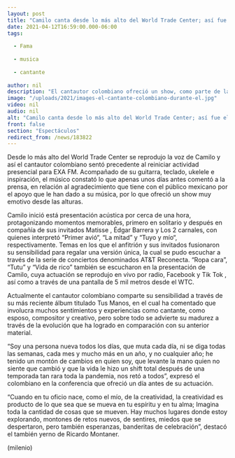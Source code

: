 ```yaml
---
layout: post
title: "Camilo canta desde lo más alto del World Trade Center; así fue el concierto"
date: 2021-04-12T16:59:00.000-06:00
tags:
  
  - Fama
  
  - musica
  
  - cantante
  
author: nil
description: "El cantautor colombiano ofreció un show, como parte de la serie A&T Reconecta, en el que estuvo acompañado de Matisse, Édgar Barrera y Los dos carnales. "
image: "/uploads/2021/images-el-cantante-colombiano-durante-el.jpg"
video: nil
audio: nil
alt: "Camilo canta desde lo más alto del World Trade Center; así fue el concierto"
front: false
section: "Espectáculos"
redirect_from: /news/183822
---
```


Desde lo más alto del World Trade Center se reprodujo la voz de Camilo y así el cantautor colombiano sentó precedente al reiniciar actividad presencial para EXA FM. Acompañado de su guitarra, teclado, ukelele e inspiración, el músico constató lo que apenas unos días antes comentó a la prensa, en relación al agradecimiento que tiene con el público mexicano por el apoyo que le han dado a su música, por lo que ofreció un show muy emotivo desde las alturas.

Camilo inició está presentación acústica por cerca de una hora, protagonizando momentos memorables, primero en solitario y después en compañía de sus invitados Matisse , Édgar Barrera y Los 2 carnales, con quienes interpretó “Primer avió“, “La mitad” y “Tuyo y mío“, respectivamente. 
Temas en los que el anfitrión y sus invitados fusionaron su sensibilidad para regalar una versión única, la cual se pudo escuchar a través de la serie de conciertos denominados AT&T Reconecta. 
“Ropa cara”, “Tutu” y “Vida de rico” también se escucharon en la presentación de Camilo, cuya actuación se reprodujo en vivo por radio, Facebook y Tik Tok , así como a través de una pantalla de 5 mil metros desde el WTC. 

Actualmente el cantautor colombiano comparte su sensibilidad a través de su más reciente álbum titulado Tus Manos, en el cual ha comentado que involucra muchos sentimientos y experiencias como cantante, como esposo, compositor y creativo, pero sobre todo se advierte su madurez a través de la evolución que ha logrado en comparación con su anterior material. 

“Soy una persona nueva todos los días, que muta cada día, ni se diga todas las semanas, cada mes y mucho más en un año, y no cualquier año; he tenido un montón de cambios en quien soy, que levante la mano quien no siente que cambió y que la vida le hizo un shift total después de una temporada tan rara toda la pandemia, nos retó a todos”, expresó el colombiano en la conferencia que ofreció un día antes de su actuación. 

“Cuando en tu oficio nace, como el mío, de la creatividad, la creatividad es producto de lo que sea que se mueva en tu espíritu y en tu alma; Imagina toda la cantidad de cosas que se mueven. Hay muchos lugares donde estoy explorando, montones de retos nuevos, de sentires, miedos que se despertaron, pero también esperanzas, banderitas de celebración”, destacó el también yerno de Ricardo Montaner. 

(milenio)